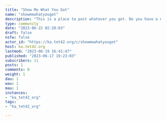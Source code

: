 ```yaml
---
title: "Show Me What You Got" 
name: "showmewhatyougot"
description: "This is a place to post whatever you got. Do you have a nice record collection?Do you have a special talent?Is there something strange in your neighborhood?SHOW ME WHAT YOU GOT!I WANT TO SEE WHAT YOU GOT!There's no theme, no rhyme or reason, it can be anything.Upvoting/downvoting is encouraged, we only want the best of what you got to be among the top posts!No porn please. "
type: community
date: "2023-06-22 02:20:03"
draft: false
nsfw: false
actor_id: "https://ka.tet42.org/c/showmewhatyougot"
host: ka.tet42.org
lastmod: "2023-06-19 16:41:47"
published: "2023-06-17 19:23:03"
subscribers: 11
posts: 1
comments: 0
weight: 1
dau: 1
wau: 1
mau: 1
instances:
- "ka_tet42_org"
tags: 
- "ka_tet42_org"

---
```

